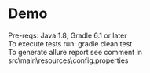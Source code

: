 # Demo
Pre-reqs:
Java 1.8, Gradle 6.1 or later<br/>
To execute tests run: gradle clean test<br/>
To generate allure report see comment in src\main\resources\config.properties
